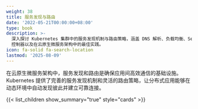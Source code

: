 ```yaml
---
weight: 38
title: 服务发现与路由
date: '2022-05-21T00:00:00+08:00'
type: book
description: >-
  深入探讨 Kubernetes 集群中的服务发现机制与路由策略，涵盖 DNS 解析、负载均衡、Service 类型、Ingress
  控制器以及在云原生微服务架构中的最佳实践。
icon: fa-solid fa-search-location
lastmod: '2025-08-09'
---
```


在云原生微服务架构中，服务发现和路由是确保应用间高效通信的基础设施。Kubernetes 提供了完善的服务发现机制和灵活的路由策略，让分布式应用能够在动态环境中自动发现彼此并建立可靠连接。

{{< list_children show_summary="true" style="cards"  >}}
